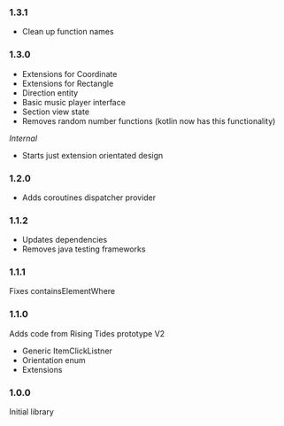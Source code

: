 ### 1.3.1
- Clean up function names

### 1.3.0
- Extensions for Coordinate
- Extensions for Rectangle
- Direction entity
- Basic music player interface
- Section view state
- Removes random number functions (kotlin now has this functionality)

*Internal*
- Starts just extension orientated design

### 1.2.0
- Adds coroutines dispatcher provider

### 1.1.2
- Updates dependencies
- Removes java testing frameworks

### 1.1.1
Fixes containsElementWhere

### 1.1.0
Adds code from Rising Tides prototype V2

- Generic ItemClickListner
- Orientation enum
- Extensions

### 1.0.0
Initial library